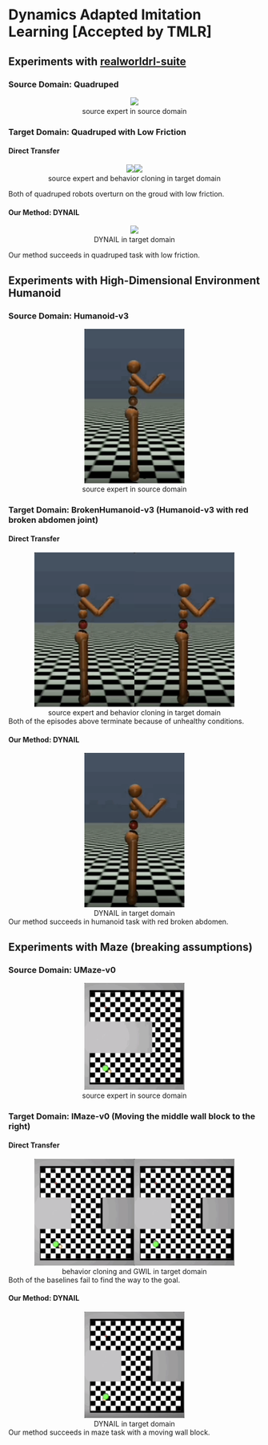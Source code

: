 # Dynamics Adapted Imitation Learning [Accepted by TMLR]

## Experiments with [realworldrl-suite](https://github.com/google-research/realworldrl_suite)

### Source Domain: Quadruped

<div align="center">
    <img src="media/source_expert.gif" width="200"/>
    <br/>
    <font>source expert in source domain</font>
</div>

### Target Domain: Quadruped with Low Friction

#### Direct Transfer
<div align="center">
    <img src="media/source_expert_in_target.gif" width="200"/><img src="media/bc.gif" width="200"/>
    <br/>
    <font>source expert and behavior cloning in target domain</font>
</div>

Both of quadruped robots overturn on the groud with low friction.

#### Our Method: DYNAIL
<div align="center">
    <img src="media/dynail.gif" width="200"/>
    <br/>
    <font>DYNAIL in target domain</font>
</div>

Our method succeeds in quadruped task with low friction.

## Experiments with High-Dimensional Environment Humanoid

### Source Domain: Humanoid-v3

<div align="center">
    <img src="media/hu_exp_sou.gif" width="200"/>
    <br/>
    <font>source expert in source domain</font>
</div>

### Target Domain: BrokenHumanoid-v3 (Humanoid-v3 with red broken abdomen joint)

#### Direct Transfer
<div align="center">
    <img src="media/hu_exp_tar.gif" width="200"/><img src="media/hu_bc.gif" width="200"/>
    <br/>
    <font>source expert and behavior cloning in target domain</font>
</div>
Both of the episodes above terminate because of unhealthy conditions.

#### Our Method: DYNAIL
<div align="center">
    <img src="media/hu_dynail.gif" width="200"/>
    <br/>
    <font>DYNAIL in target domain</font>
</div>
Our method succeeds in humanoid task with red broken abdomen.

## Experiments with Maze (breaking assumptions)

### Source Domain: UMaze-v0

<div align="center">
    <img src="media/maze_source.gif" width="200"/>
    <br/>
    <font>source expert in source domain</font>
</div>


### Target Domain: IMaze-v0 (Moving the middle wall block to the right)

#### Direct Transfer
<div align="center">
    <img src="media/maze_bc.gif" width="200"/><img src="media/maze_gwil.gif" width="200"/>
    <br/>
    <font>behavior cloning and GWIL in target domain</font>
</div>
Both of the baselines fail to find the way to the goal.

#### Our Method: DYNAIL
<div align="center">
    <img src="media/maze_dynail.gif" width="200"/>
    <br/>
    <font>DYNAIL in target domain</font>
</div>
Our method succeeds in maze task with a moving wall block.

